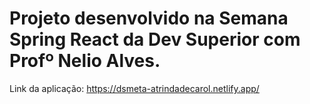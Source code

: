 # Projeto desenvolvido na Semana Spring React da Dev Superior com Profº Nelio Alves.

Link da aplicação: https://dsmeta-atrindadecarol.netlify.app/
